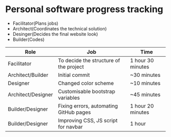 # Personal software progress tracking

- Facilitator(Plans jobs)
- Architect(Coordinates the technical solution)
- Desinger(Decides the final website look)
- Builder(Codes)

| Role               | Job                                    | Time              |
| ------------------ | -------------------------------------- | ----------------- |
| Facilitator        | To decide the structure of the project | 1 hour 30 minutes |
| Architect/Builder  | Initial commit                         | ~30 minutes       |
| Designer           | Changed color scheme                   | ~10 minutes       |
| Architect/Designer | Customisable bootstrap variables       | ~45 minutes       |
| Builder/Designer   | Fixing errors, automating GitHub pages | 1 hour 20 minutes |
| Builder/Designer   | Improving CSS, JS script for navbar    | 1 hour            |
